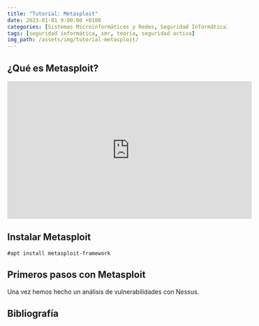 ```yaml
---
title: "Tutorial: Metasploit"
date: 2023-01-01 9:00:00 +0100
categories: [Sistemas Microinformáticos y Redes, Seguridad Informática]
tags: [seguridad informática, smr, teoría, seguridad activa]
img_path: /assets/img/tutorial-metasploit/
---
```


## ¿Qué es Metasploit?

<iframe width="560" height="315" src="https://www.youtube.com/embed/-B7UBbhewuw" title="YouTube video player" frameborder="0" allow="accelerometer; autoplay; clipboard-write; encrypted-media; gyroscope; picture-in-picture; web-share" allowfullscreen></iframe>

## Instalar Metasploit

```console
#apt install metasploit-framework
```

## Primeros pasos con Metasploit

Una vez hemos hecho un análisis de vulnerabilidades con Nessus.


## Bibliografía

